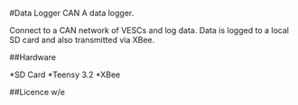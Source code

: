 #Data Logger CAN
A data logger.

Connect to a CAN network of VESCs and log data.
Data is logged to a local SD card and also transmitted via XBee.

##Hardware

*SD Card
*Teensy 3.2
*XBee

##Licence
w/e
